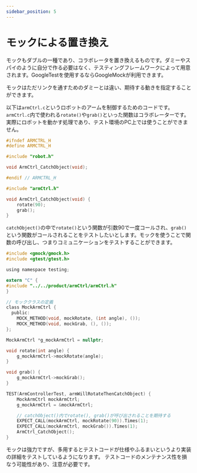 ```yaml
---
sidebar_position: 5
---
```


# モックによる置き換え

モックもダブルの一種であり、コラボレータを置き換えるものです。ダミーやスパイのように自分で作る必要はなく、テスティングフレームワークによって用意されます。GoogleTestを使用するならGoogleMockが利用できます。

モックはただリンクを通すためのダミーとは違い、期待する動きを指定することができます。

以下は`armCtrl.c`というロボットのアームを制御するためのコードです。`armCtrl.c`内で使われる`rotate()`や`grab()`といった関数はコラボレーターです。実際にロボットを動かす処理であり、テスト環境のPC上では使うことができません。

```c title="プロダクトコード armCtrl.h"
#ifndef ARMCTRL_H
#define ARMCTRL_H

#include "robot.h"

void ArmCtrl_CatchObject(void);

#endif // ARMCTRL_H
```

```c title="プロダクトコード armCtrl.c"
#include "armCtrl.h"

void ArmCtrl_CatchObject(void) {
    rotate(90);
    grab();
}
```

`catchObject()`の中で`rotate()`という関数が引数90で一度コールされ、`grab()`という関数がコールされることをテストしたいとします。モックを使うことで関数の呼び出し、つまりコミュニケーションをテストすることができます。

```c title="testArmCtrl.c"
#include <gmock/gmock.h>
#include <gtest/gtest.h>

using namespace testing;

extern "C" {
#include "../../product/armCtrl/armCtrl.h"
}

// モッククラスの定義
class MockArmCtrl {
  public:
    MOCK_METHOD(void, mockRotate, (int angle), ());
    MOCK_METHOD(void, mockGrab, (), ());
};

MockArmCtrl *g_mockArmCtrl = nullptr;

void rotate(int angle) {
    g_mockArmCtrl->mockRotate(angle);
}

void grab() {
    g_mockArmCtrl->mockGrab();
}

TEST(ArmControllerTest, armWillRotateThenCatchObject) {
    MockArmCtrl mockArmCtrl;
    g_mockArmCtrl = &mockArmCtrl;

    // catchObject()内でrotate(), grab()が呼び出されることを期待する
    EXPECT_CALL(mockArmCtrl, mockRotate(90)).Times(1);
    EXPECT_CALL(mockArmCtrl, mockGrab()).Times(1);
    ArmCtrl_CatchObject();
}

```

モックは強力ですが、多用するとテストコードが仕様やふるまいというより実装の詳細をテストしているようになります。
テストコードのメンテナンス性を損なう可能性があり、注意が必要です。
